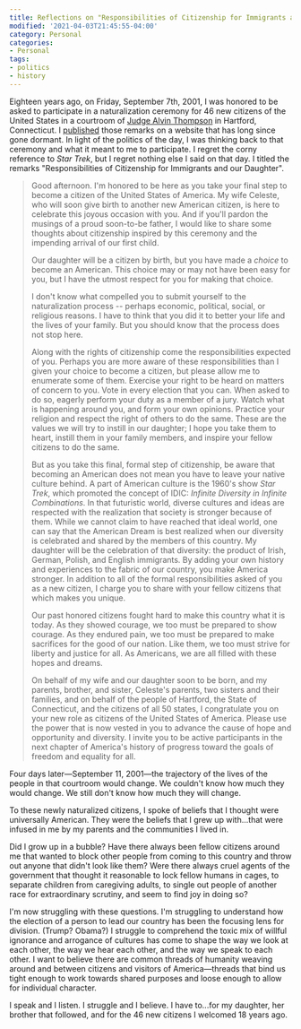 ```yaml
---
title: Reflections on "Responsibilities of Citizenship for Immigrants and our Daughter"
modified: '2021-04-03T21:45:55-04:00'
category: Personal
categories:
- Personal
tags:
- politics
- history
---
```



Eighteen years ago, on Friday, September 7th, 2001, I was honored to be asked to participate in a naturalization ceremony for 46 new citizens of the United States in a courtroom of [Judge Alvin Thompson](https://en.wikipedia.org/wiki/Alvin_W._Thompson) in Hartford, Connecticut.
I [published](http://web.archive.org/web/20011109130845/www.pandc.org/peter/naturalization.html) those remarks on a website that has long since gone dormant.
In light of the politics of the day, I was thinking back to that ceremony and what it meant to me to participate.
I regret the corny reference to _Star Trek_, but I regret nothing else I said on that day.
I titled the remarks "Responsibilities of Citizenship for Immigrants and our Daughter".

> Good afternoon. I'm honored to be here as you take your final step to become a citizen of the United States of America. My wife Celeste, who will soon give birth to another new American citizen, is here to celebrate this joyous occasion with you. And if you'll pardon the musings of a proud soon-to-be father, I would like to share some thoughts about citizenship inspired by this ceremony and the impending arrival of our first child. 
> 
> Our daughter will be a citizen by birth, but you have made a _choice_ to become an American. This choice may or may not have been easy for you, but I have the utmost respect for you for making that choice. 
> 
> I don't know what compelled you to submit yourself to the naturalization process -- perhaps economic, political, social, or religious reasons. I have to think that you did it to better your life and the lives of your family. But you should know that the process does not stop here. 
> 
> Along with the rights of citizenship come the responsibilities expected of you. Perhaps you are more aware of these responsibilities than I given your choice to become a citizen, but please allow me to enumerate some of them. Exercise your right to be heard on matters of concern to you. Vote in every election that you can. When asked to do so, eagerly perform your duty as a member of a jury. Watch what is happening around you, and form your own opinions. Practice your religion and respect the right of others to do the same. These are the values we will try to instill in our daughter; I hope you take them to heart, instill them in your family members, and inspire your fellow citizens to do the same. 
>
> But as you take this final, formal step of citizenship, be aware that becoming an American does not mean you have to leave your native culture behind. A part of American culture is the 1960's show _Star Trek_, which promoted the concept of IDIC: _Infinite Diversity in Infinite Combinations_. In that futuristic world, diverse cultures and ideas are respected with the realization that society is stronger because of them. While we cannot claim to have reached that ideal world, one can say that the American Dream is best realized when our diversity is celebrated and shared by the members of this country. My daughter will be the celebration of that diversity: the product of Irish, German, Polish, and English immigrants. By adding your own history and experiences to the fabric of our country, you make America stronger. In addition to all of the formal responsibilities asked of you as a new citizen, I charge you to share with your fellow citizens that which makes you unique. 
>
> Our past honored citizens fought hard to make this country what it is today. As they showed courage, we too must be prepared to show courage. As they endured pain, we too must be prepared to make sacrifices for the good of our nation. Like them, we too must strive for liberty and justice for all. As Americans, we are all filled with these hopes and dreams. 
>
> On behalf of my wife and our daughter soon to be born, and my parents, brother, and sister, Celeste's parents, two sisters and their families, and on behalf of the people of Hartford, the State of Connecticut, and the citizens of all 50 states, I congratulate you on your new role as citizens of the United States of America. Please use the power that is now vested in you to advance the cause of hope and opportunity and diversity. I invite you to be active participants in the next chapter of America's history of progress toward the goals of freedom and equality for all. 

Four days later—September 11, 2001—the trajectory of the lives of the people in that courtroom would change.
We couldn't know how much they would change.
We still don't know how much they will change.

To these newly naturalized citizens, I spoke of beliefs that I thought were universally American.
They were the beliefs that I grew up with...that were infused in me by my parents and the communities I lived in.

Did I grow up in a bubble?
Have there always been fellow citizens around me that wanted to block other people from coming to this country and throw out anyone that didn't look like them?
Were there always cruel agents of the government that thought it reasonable to lock fellow humans in cages, to separate children from caregiving adults, to single out people of another race for extraordinary scrutiny, and seem to find joy in doing so?

I'm now struggling with these questions.
I'm struggling to understand how the election of a person to lead our country has been the focusing lens for division.  (Trump?  Obama?)
I struggle to comprehend the toxic mix of willful ignorance and arrogance of cultures has come to shape the way we look at each other, the way we hear each other, and the way we speak to each other.
I want to believe there are common threads of humanity weaving around and between citizens and visitors of America—threads that bind us tight enough to work towards shared purposes and loose enough to allow for individual character.

I speak and I listen.
I struggle and I believe.
I have to...for my daughter, her brother that followed, and for the 46 new citizens I welcomed 18 years ago.